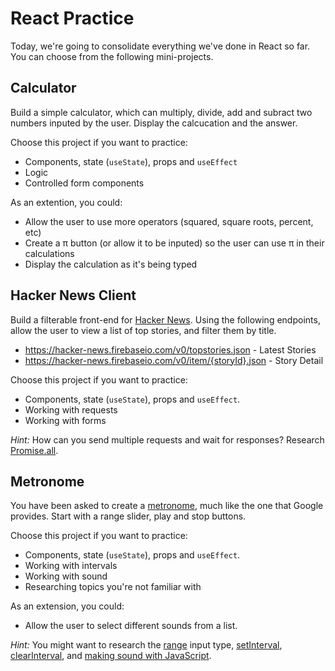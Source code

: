 # React Practice

Today, we're going to consolidate everything we've done in React so far. You can choose from the following mini-projects.

## Calculator

Build a simple calculator, which can multiply, divide, add and subract two numbers inputed by the user. Display the calcucation and the answer.

Choose this project if you want to practice:

- Components, state (`useState`), props and `useEffect`
- Logic
- Controlled form components

As an extention, you could:

- Allow the user to use more operators (squared, square roots, percent, etc)
- Create a π button (or allow it to be inputed) so the user can use π in their calculations
- Display the calculation as it's being typed

## Hacker News Client

Build a filterable front-end for [Hacker News](https://news.ycombinator.com/). Using the following endpoints, allow the user to view a list of top stories, and filter them by title.

- https://hacker-news.firebaseio.com/v0/topstories.json - Latest Stories
- https://hacker-news.firebaseio.com/v0/item/{storyId}.json - Story Detail

Choose this project if you want to practice:

- Components, state (`useState`), props and `useEffect`.
- Working with requests
- Working with forms

_*Hint:*_ How can you send multiple requests and wait for responses? Research [Promise.all](https://developer.mozilla.org/en-US/docs/Web/JavaScript/Reference/Global_Objects/Promise/all).

## Metronome

You have been asked to create a [metronome](https://www.google.co.uk/search?q=metronome&oq=metronome&aqs=chrome..69i57j0l5.1319j0j1&sourceid=chrome&ie=UTF-8), much like the one that Google provides. Start with a range slider, play and stop buttons.

Choose this project if you want to practice:

- Components, state (`useState`), props and `useEffect`.
- Working with intervals
- Working with sound
- Researching topics you're not familiar with

As an extension, you could:

- Allow the user to select different sounds from a list.

_*Hint:*_ You might want to research the [range](https://developer.mozilla.org/en-US/docs/Web/HTML/Element/input/range) input type, [setInterval](https://developer.mozilla.org/en-US/docs/Web/API/WindowOrWorkerGlobalScope/setInterval), [clearInterval](https://developer.mozilla.org/en-US/docs/Web/API/WindowOrWorkerGlobalScope/clearInterval), and [making sound with JavaScript](https://stackoverflow.com/a/23395136/22946).
